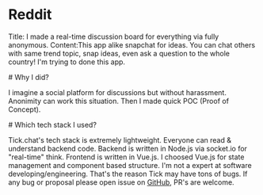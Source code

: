 # Reddit

Title: I made a real-time discussion board for everything via fully anonymous.
Content:This app alike snapchat for ideas. You can chat others with same trend topic, snap ideas, even ask a question to the whole country! I'm trying to done this app.

# Why I did?

I imagine a social platform for discussions but without harassment. Anonimity can work this situation. Then I made quick POC (Proof of Concept).

# Which tech stack I used?

Tick.chat's tech stack is extremely lightweight. Everyone can read & understand backend code. Backend is written in Node.js via socket.io for "real-time" think. Frontend is written in Vue.js. I choosed Vue.js for state management and component based structure. I'm not a expert at software developing/engineering. That's the reason Tick may have tons of bugs. If any bug or proposal please open issue on [GitHub](https://github.com/cagataycali/tick.chat), PR's are welcome.
